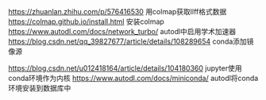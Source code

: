 https://zhuanlan.zhihu.com/p/576416530 用colmap获取llff格式数据
https://colmap.github.io/install.html 安装colmap
https://www.autodl.com/docs/network_turbo/ autodl中启用学术加速器
https://blog.csdn.net/qq_39827677/article/details/108289654 conda添加镜像源

https://blog.csdn.net/u012418164/article/details/104180360 jupyter使用conda环境作为内核
https://www.autodl.com/docs/miniconda/  autodl将conda环境安装到数据库中